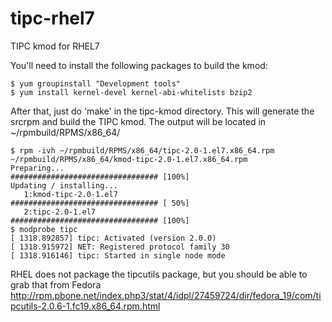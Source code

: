 # tipc-rhel7
TIPC kmod for RHEL7

You'll need to install the following packages to build the kmod:
```
$ yum groupinstall "Development tools"
$ yum install kernel-devel kernel-abi-whitelists bzip2
```
After that, just do 'make' in the tipc-kmod directory. This will generate the srcrpm and build the TIPC kmod.
The output will be located in ~/rpmbuild/RPMS/x86_64/
```
$ rpm -ivh ~/rpmbuild/RPMS/x86_64/tipc-2.0-1.el7.x86_64.rpm ~/rpmbuild/RPMS/x86_64/kmod-tipc-2.0-1.el7.x86_64.rpm
Preparing...                          ################################# [100%]
Updating / installing...
   1:kmod-tipc-2.0-1.el7              ################################# [ 50%]
   2:tipc-2.0-1.el7                   ################################# [100%]
$ modprobe tipc
[ 1318.892857] tipc: Activated (version 2.0.0)
[ 1318.915972] NET: Registered protocol family 30
[ 1318.916146] tipc: Started in single node mode
```

RHEL does not package the tipcutils package, but you should be able to grab that from Fedora
http://rpm.pbone.net/index.php3/stat/4/idpl/27459724/dir/fedora_19/com/tipcutils-2.0.6-1.fc19.x86_64.rpm.html
